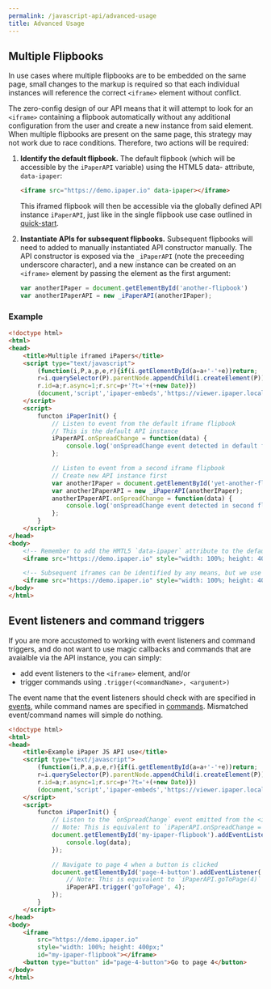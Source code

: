 ```yaml
---
permalink: /javascript-api/advanced-usage
title: Advanced Usage
---
```


## Multiple Flipbooks

In use cases where multiple flipbooks are to be embedded on the same page, small changes to the markup is required so that each individual instances will reference the correct `<iframe>` element without conflict.

The zero-config design of our API means that it will attempt to look for an `<iframe>` containing a flipbook automatically without any additional configuration from the user and create a new instance from said element. When multiple flipbooks are present on the same page, this strategy may not work due to race conditions. Therefore, two actions will be required:

1. **Identify the default flipbook.** The default flipbook (which will be accessible by the `iPaperAPI` variable) using the HTML5 data- attribute, `data-ipaper`:

    ```html
    <iframe src="https://demo.ipaper.io" data-ipaper></iframe>
    ```

    This iframed flipbook will then be accessible via the globally defined API instance `iPaperAPI`, just like in the single flipbook use case outlined in [quick-start](./quick-start).


2. **Instantiate APIs for subsequent flipbooks.** Subsequent flipbooks will need to added to manually instantiated API constructor manually. The API constructor is exposed via the `_iPaperAPI` (note the preceeding underscore character), and a new instance can be created on an `<iframe>` element by passing the element as the first argument:

    ```js
    var anotherIPaper = document.getElementById('another-flipbook')
    var anotherIPaperAPI = new _iPaperAPI(anotherIPaper);
    ```

### Example

```html
<!doctype html>
<html>
<head>
    <title>Multiple iframed iPapers</title>
    <script type="text/javascript">
        (function(i,P,a,p,e,r){if(i.getElementById(a=a+'-'+e))return;
        r=i.querySelector(P).parentNode.appendChild(i.createElement(P));
        r.id=a;r.async=1;r.src=p+'?t='+(+new Date)})
        (document,'script','ipaper-embeds','https://viewer.ipaper.localhost/dist/api.bundle.js');
    </script>
    <script>
        functon iPaperInit() {
            // Listen to event from the default iframe flipbook
            // This is the default API instance
            iPaperAPI.onSpreadChange = function(data) {
                console.log('onSpreadChange event detected in default flipbook', data);
            };

            // Listen to event from a second iframe flipbook
            // Create new API instance first
            var anotherIPaper = document.getElementById('yet-another-flipbook')
            var anotherIPaperAPI = new _iPaperAPI(anotherIPaper);
            anotherIPaperAPI.onSpreadChange = function(data) {
                console.log('onSpreadChange event detected in second flipbook', data);
            };
        }
    </script>
</head>
<body>
    <!-- Remember to add the HMTL5 `data-ipaper` attribute to the default iframe -->
    <iframe src="https://demo.ipaper.io" style="width: 100%; height: 400px;" data-ipaper></iframe>

    <!-- Subsequent iframes can be identified by any means, but we use ID for convenience -->
    <iframe src="https://demo.ipaper.io" style="width: 100%; height: 400px;" id="yet-another-flipbook"></iframe>
</body>
</html>
```

## Event listeners and command triggers

If you are more accustomed to working with event listeners and command triggers, and do not want to use magic callbacks and commands that are avaialble via the API instance, you can simply:

- add event listeners to the `<iframe>` element, and/or
- trigger commands using `.trigger(<commandName>, <argument>)`

The event name that the event listeners should check with are specified in [events](./events), while command names are specified in [commands](./commands). Mismatched event/command names will simple do nothing.

```html
<!doctype html>
<html>
<head>
    <title>Example iPaper JS API use</title>
    <script type="text/javascript">
        (function(i,P,a,p,e,r){if(i.getElementById(a=a+'-'+e))return;
        r=i.querySelector(P).parentNode.appendChild(i.createElement(P));
        r.id=a;r.async=1;r.src=p+'?t='+(+new Date)})
        (document,'script','ipaper-embeds','https://viewer.ipaper.localhost/dist/api.bundle.js');
    </script>
    <script>
        functon iPaperInit() {
            // Listen to the `onSpreadChange` event emitted from the <iframe> element
            // Note: This is equivalent to `iPaperAPI.onSpreadChange = function(data) { ... }`;
            document.getElementById('my-ipaper-flipbook').addEventListener('onSpreadChange', function(data) {
                console.log(data);
            });

            // Navigate to page 4 when a button is clicked
            document.getElementById('page-4-button').addEventListener('click', function() {
                // Note: This is equivalent to `iPaperAPI.goToPage(4)`
                iPaperAPI.trigger('goToPage', 4);
            });
        }
    </script>
</head>
<body>
    <iframe
        src="https://demo.ipaper.io"
        style="width: 100%; height: 400px;"
        id="my-ipaper-flipbook"></iframe>
    <button type="button" id="page-4-button">Go to page 4</button>
</body>
</html>
```
